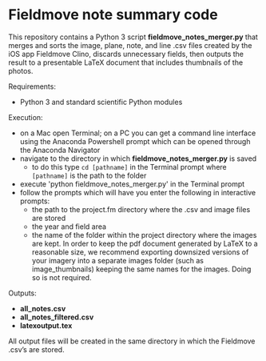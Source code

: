 # Fieldmove note summary code

This repository contains a Python 3 script **fieldmove_notes_merger.py** that merges and sorts the image, plane, note, and line .csv files created by the iOS app Fieldmove Clino, discards unnecessary fields, then outputs the result to a presentable LaTeX document that includes thumbnails of the photos.

Requirements:
* Python 3 and standard scientific Python modules

Execution:
* on a Mac open Terminal; on a PC you can get a command line interface using the Anaconda Powershell prompt which can be opened through the Anaconda Navigator
* navigate to the directory in which **fieldmove_notes_merger.py** is saved
  * to do this type `cd [pathname]` in the Terminal prompt where `[pathname]` is the path to the folder
* execute 'python fieldmove_notes_merger.py' in the Terminal prompt
* follow the prompts which will have you enter the following in interactive prompts:
  * the path to the project.fm directory where the .csv and image files are stored
  * the year and field area
  * the name of the folder within the project directory where the images are kept. In order to keep the pdf document generated by LaTeX to a reasonable size, we recommend exporting downsized versions of your imagery into a separate images folder (such as image_thumbnails) keeping the same names for the images. Doing so is not required.

Outputs:
* **all_notes.csv**
* **all_notes_filtered.csv**
* **latexoutput.tex**

All output files will be created in the same directory in which the Fieldmove .csv’s are stored.
